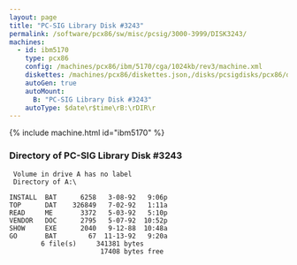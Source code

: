 ```yaml
---
layout: page
title: "PC-SIG Library Disk #3243"
permalink: /software/pcx86/sw/misc/pcsig/3000-3999/DISK3243/
machines:
  - id: ibm5170
    type: pcx86
    config: /machines/pcx86/ibm/5170/cga/1024kb/rev3/machine.xml
    diskettes: /machines/pcx86/diskettes.json,/disks/pcsigdisks/pcx86/diskettes.json
    autoGen: true
    autoMount:
      B: "PC-SIG Library Disk #3243"
    autoType: $date\r$time\rB:\rDIR\r
---
```


{% include machine.html id="ibm5170" %}

### Directory of PC-SIG Library Disk #3243

     Volume in drive A has no label
     Directory of A:\

    INSTALL  BAT      6258   3-08-92   9:06p
    TOP      DAT    326849   7-02-92   1:11a
    READ     ME       3372   5-03-92   5:10p
    VENDOR   DOC      2795   5-07-92  10:52p
    SHOW     EXE      2040   9-12-88  10:48a
    GO       BAT        67  11-13-92   9:20a
            6 file(s)     341381 bytes
                           17408 bytes free
